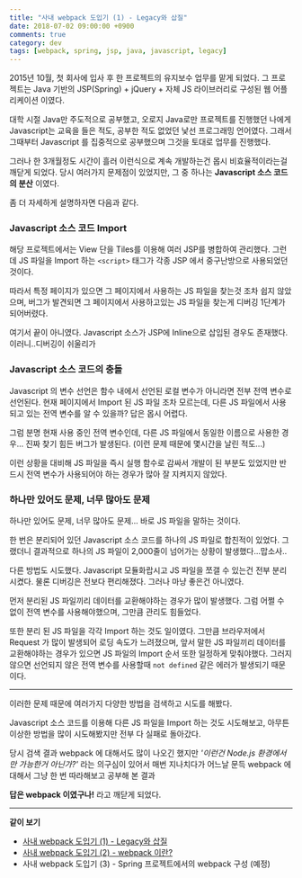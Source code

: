 ```yaml
---
title: "사내 webpack 도입기 (1) - Legacy와 삽질"
date: 2018-07-02 09:00:00 +0900
comments: true
category: dev
tags: [webpack, spring, jsp, java, javascript, legacy]
---
```


2015년 10월, 첫 회사에 입사 후 한 프로젝트의 유지보수 업무를 맡게 되었다.
그 프로젝트는 Java 기반의 JSP(Spring) + jQuery + 자체 JS 라이브러리로 구성된 웹 어플리케이션 이였다.

대학 시절 Java만 주도적으로 공부했고, 오로지 Java로만 프로젝트를 진행했던 나에게 Javascript는 교육을 들은 적도, 공부한 적도 없었던 낯선 프로그래밍 언어였다.
그래서 그때부터 Javascript 를 집중적으로 공부했으며 그것을 토대로 업무를 진행했다.

그러나 한 3개월정도 시간이 흘러 이런식으로 계속 개발하는건 몹시 비효율적이라는걸 깨닫게 되었다.
당시 여러가지 문제점이 있었지만, 그 중 하나는 **Javascript 소스 코드의 분산** 이였다.

좀 더 자세하게 설명하자면 다음과 같다.

### Javascript 소스 코드 Import
해당 프로젝트에서는 View 단을 Tiles를 이용해 여러 JSP를 병합하여 관리했다.
그런데 JS 파일을 Import 하는 `<script>` 태그가 각종 JSP 에서 중구난방으로 사용되었던것이다.

따라서 특정 페이지가 있으면 그 페이지에서 사용하는 JS 파일을 찾는것 조차 쉽지 않았으며,
버그가 발견되면 그 페이지에서 사용하고있는 JS 파일을 찾는게 디버깅 1단계가 되어버렸다.

여기서 끝이 아니였다. Javascript 소스가 JSP에 Inline으로 삽입된 경우도 존재했다.
이러니..디버깅이 쉬울리가

### Javascript 소스 코드의 충돌
Javascript 의 변수 선언은 함수 내에서 선언된 로컬 변수가 아니라면 전부 전역 변수로 선언된다.
현재 페이지에서 Import 된 JS 파일 조차 모르는데, 다른 JS 파일에서 사용되고 있는 전역 변수를 알 수 있을까?
답은 몹시 어렵다.

그럼 분명 현재 사용 중인 전역 변수인데, 다른 JS 파일에서 동일한 이름으로 사용한 경우...
진짜 찾기 힘든 버그가 발생된다. (이런 문제 때문에 몇시간을 날린 적도...)

이런 상황을 대비해 JS 파일을 즉시 실행 함수로 감싸서 개발이 된 부분도 있었지만
반드시 전역 변수가 사용되어야 하는 경우가 많아 잘 지켜지지 않았다.

### 하나만 있어도 문제, 너무 많아도 문제
하나만 있어도 문제, 너무 많아도 문제... 바로 JS 파일을 말하는 것이다.

한 번은 분리되어 있던 Javascript 소스 코드를 하나의 JS 파일로 합친적이 있었다.
그랬더니 결과적으로 하나의 JS 파일이 2,000줄이 넘어가는 상황이 발생했다...맙소사..

다른 방법도 시도했다. Javascript 모듈화랍시고 JS 파일을 쪼갤 수 있는건 전부 분리시켰다.
물론 디버깅은 전보다 편리해졌다. 그러나 마냥 좋은건 아니였다.

먼저 분리된 JS 파일끼리 데이터를 교환해야하는 경우가 많이 발생했다.
그럼 어쩔 수 없이 전역 변수를 사용해야했으며, 그만큼 관리도 힘들었다.

또한 분리 된 JS 파일을 각각 Import 하는 것도 일이였다.
그만큼 브라우저에서 Request 가 많이 발생되어 로딩 속도가 느려졌으며,
앞서 말한 JS 파일끼리 데이터를 교환해야하는 경우가 있으면 JS 파일의 Import 순서 또한 일정하게 맞춰야했다.
그러지 않으면 선언되지 않은 전역 변수를 사용할때 `not defined` 같은 에러가 발생되기 때문이다.

---

이러한 문제 때문에 여러가지 다양한 방법을 검색하고 시도를 해봤다.

Javascript 소스 코드를 이용해 다른 JS 파일을 Import 하는 것도 시도해보고, 아무튼 이상한 방법을 많이 시도해봤지만
전부 다 실패로 돌아갔다.

당시 검색 결과 webpack 에 대해서도 많이 나오긴 했지만 *'이런건 Node.js 환경에서만 가능한거 아닌가?'* 라는 의구심이 있어서
매번 지나치다가 어느날 문득 webpack 에 대해서 그냥 한 번 따라해보고 공부해 본 결과

**답은 webpack 이였구나!** 라고 깨닫게 되었다.

---

**같이 보기**
* [사내 webpack 도입기 (1) - Legacy와 삽질](/dev/post/21)
* [사내 webpack 도입기 (2) - webpack 이란?](/dev/post/22)
* 사내 webpack 도입기 (3) - Spring 프로젝트에서의 webpack 구성 (예정)
